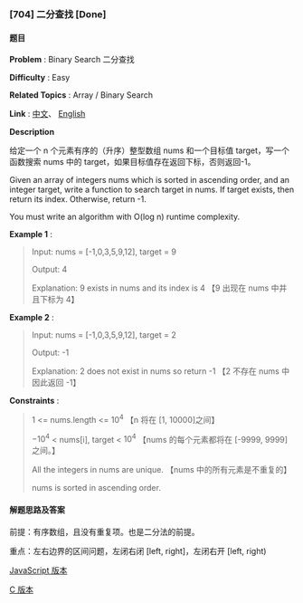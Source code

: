 ### [704] 二分查找 [Done]

#### 题目

**Problem** : Binary Search 二分查找

**Difficulty** : Easy 

**Related Topics** : Array / Binary Search

**Link** : [中文](https://leetcode.cn/problems/binary-search/)、 [English](https://leetcode.com/problems/binary-search/)

**Description**

给定一个 n 个元素有序的（升序）整型数组 nums 和一个目标值 target，写一个函数搜索 nums 中的 target，如果目标值存在返回下标，否则返回-1。

Given an array of integers nums which is sorted in ascending order, and an integer target, write a function to search target in nums. If target exists, then return its index. Otherwise, return -1.

You must write an algorithm with O(log n) runtime complexity.

**Example 1** :

>  Input: nums = [-1,0,3,5,9,12], target = 9
>
> Output: 4
>
> Explanation: 9 exists in nums and its index is 4 【9 出现在 nums 中并且下标为 4】

**Example 2** :

> Input: nums = [-1,0,3,5,9,12], target = 2
>
> Output: -1
>
> Explanation: 2 does not exist in nums so return -1 【2 不存在 nums 中因此返回 -1】

**Constraints** : 

> 1 <= nums.length <= $10^4$ 【n 将在 [1, 10000]之间】
>
>  $-10^4$ < nums[i], target < $10^4$ 【nums 的每个元素都将在 [-9999, 9999]之间。】
>
> All the integers in nums are unique. 【nums 中的所有元素是不重复的】
>
> nums is sorted in ascending order.

#### 解题思路及答案

前提：有序数组，且没有重复项。也是二分法的前提。

重点：左右边界的区间问题，左闭右闭 [left, right]，左闭右开 [left, right)

[JavaScript 版本](./0704.js)

[C 版本](./0704.c)